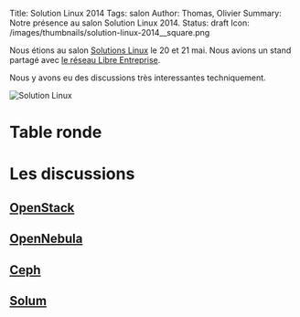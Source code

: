 Title: Solution Linux 2014
Tags: salon
Author: Thomas, Olivier
Summary: Notre présence au salon Solution Linux 2014.
Status: draft
Icon: /images/thumbnails/solution-linux-2014__square.png


Nous étions au salon [Solutions Linux](http://www.solutionslinux.fr/) le 20 et 21 mai. Nous avions un stand partagé avec [le réseau Libre Entreprise](http://www.libre-entreprise.org/).

Nous y avons eu des discussions très interessantes techniquement.

![Solution Linux]({filename}/images/solution-linux-2014.png)



# Table ronde



# Les discussions

## [OpenStack](https://www.openstack.org/)

## [OpenNebula](http://opennebula.org/)

## [Ceph](http://ceph.com/)

## [Solum](https://wiki.openstack.org/wiki/Solum)

